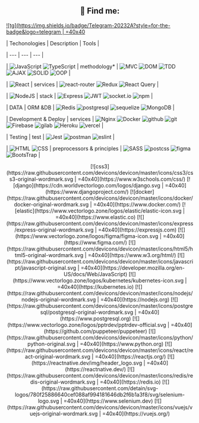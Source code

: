 <h2 align="center">💬 Find me:</h2>

<p align="center">

[![tg](https://img.shields.io/badge/Telegram-20232A?style=for-the-badge&logo=telegram | =40x40](https://t.me/imgusev)

</p>

<p align="center">

| Techonologies | Description | Tools |

| --- | --- | --- |

| ![JavaScript](https://img.shields.io/badge/JavaScript-20232A?style=for-the-badge&logo=javascript) ![TypeScript](https://img.shields.io/badge/TypeScript-20232A?style=for-the-badge&logo=typescript) | methodology\* | ![MVC](https://img.shields.io/badge/mvc-20232A?style=for-the-badge) ![DOM](https://img.shields.io/badge/dom-20232A?style=for-the-badge) ![TDD](https://img.shields.io/badge/tdd-20232A?style=for-the-badge) ![AJAX](https://img.shields.io/badge/ajax-20232A?style=for-the-badge) ![SOLID](https://img.shields.io/badge/solid-20232A?style=for-the-badge) ![OOP](https://img.shields.io/badge/oop-20232A?style=for-the-badge) |

| ![React](https://img.shields.io/badge/React-20232A?style=for-the-badge&logo=react) | services | ![react-router](https://img.shields.io/badge/React_Router-20232A?style=for-the-badge&logo=react-router) ![Redux](https://img.shields.io/badge/Redux-20232A?style=for-the-badge&logo=redux&logoColor=7749BD) ![React Query](https://img.shields.io/badge/ReactQuery-20232A?style=for-the-badge&logo=reactquery) |

| ![NodeJS](https://img.shields.io/badge/node.js-20232A?style=for-the-badge&logo=node.js) | stack | ![Express](https://img.shields.io/badge/express.js-20232A?style=for-the-badge&logo=express) ![JWT](https://img.shields.io/badge/JWT-20232A?style=for-the-badge&logo=jsonwebtokens) ![socket.io](https://img.shields.io/badge/socket.io-20232A?style=for-the-badge&logo=socket.io) ![npm](https://img.shields.io/badge/npm-20232A?style=for-the-badge&logo=npm) |

| DATA | ORM &DB | ![Redis](https://img.shields.io/badge/redis-20232A?style=for-the-badge&logo=redis&logoColor=red) ![postgresql](https://img.shields.io/badge/postgresql-20232A?style=for-the-badge&logo=postgresql) ![sequelize](https://img.shields.io/badge/Sequelize-20232A?style=for-the-badge&logo=Sequelize) ![MongoDB](https://img.shields.io/badge/MongoDB-20232A?style=for-the-badge&logo=mongodb&logoColor=green) |

| Development & Deploy | services | ![Nginx](https://img.shields.io/badge/nginx-20232A?style=for-the-badge&logo=nginx&logoColor=green) ![Docker](https://img.shields.io/badge/docker-20232A?style=for-the-badge&logo=docker&logoColor=blue) ![github](https://img.shields.io/badge/github-20232A?style=for-the-badge&logo=github) ![git](https://img.shields.io/badge/git-20232A?style=for-the-badge&logo=git) ![Firebase](https://img.shields.io/badge/firebase-20232A?style=for-the-badge&logo=firebase) ![gilab](https://img.shields.io/badge/gitlab-20232A?style=for-the-badge&logo=gitlab) ![Heroku](https://img.shields.io/badge/heroku-20232A?style=for-the-badge&logo=heroku&logoColor=purple) ![vercel](https://img.shields.io/badge/vercel-20232A?style=for-the-badge&logo=vercel) |

| Testing | test | ![Jest](https://img.shields.io/badge/-jest-20232A?style=for-the-badge&logo=jest&logoColor=brown) ![postman](https://img.shields.io/badge/postman-20232A?style=for-the-badge&logo=postman) ![eslint](https://img.shields.io/badge/eslint-20232A?style=for-the-badge&logo=eslint&logoColor=7C7CEA) |

| ![HTML](https://img.shields.io/badge/HTML5-20232A?style=for-the-badge&logo=html5) ![CSS](https://img.shields.io/badge/CSS3-20232A?style=for-the-badge&logo=css3&logoColor=369AD6) | preprocessors & principles | ![SASS](https://img.shields.io/badge/Sass-20232A?style=for-the-badge&logo=sass) ![postcss](https://img.shields.io/badge/postcss-20232A?style=for-the-badge&logo=postcss&logoColor=DD3A0A) ![figma](https://img.shields.io/badge/figma-20232A?style=for-the-badge&logo=figma) ![BootsTrap](https://img.shields.io/badge/Bootstrap-20232A?style=for-the-badge&logo=bootstrap) |

[//]: # '<!-- ![JavaScript](https://img.shields.io/badge/JavaScript-20232A?style=for-the-badge&logo=javascript) -->'
[//]: # '<!-- ![TypeScript](https://img.shields.io/badge/TypeScript-20232A?style=for-the-badge&logo=typescript) -->'
[//]: # '<!-- ![React](https://img.shields.io/badge/React-20232A?style=for-the-badge&logo=react) -->'
[//]: # '<!-- ![Redux](https://img.shields.io/badge/Redux-20232A?style=for-the-badge&logo=redux&logoColor=7749BD) -->'
[//]: # '<!-- ![React Query](https://img.shields.io/badge/ReactQuery-20232A?style=for-the-badge&logo=reactquery) -->'
[//]: # '<!-- ![react-router](https://img.shields.io/badge/React_Router-20232A?style=for-the-badge&logo=react-router) -->'
[//]: # '<!-- ![HTML](https://img.shields.io/badge/HTML5-20232A?style=for-the-badge&logo=html5) -->'
[//]: # '<!-- ![CSS](https://img.shields.io/badge/CSS3-20232A?style=for-the-badge&logo=css3&logoColor=369AD6) -->'
[//]: # '<!-- ![SASS](https://img.shields.io/badge/Sass-20232A?style=for-the-badge&logo=sass) -->'
[//]: # '<!-- ![postcss](https://img.shields.io/badge/postcss-20232A?style=for-the-badge&logo=postcss&logoColor=DD3A0A) -->'
[//]: # '<!-- ![figma](https://img.shields.io/badge/figma-20232A?style=for-the-badge&logo=figma) -->'
[//]: # '<!-- ![BootsTrap](https://img.shields.io/badge/Bootstrap-20232A?style=for-the-badge&logo=bootstrap) -->'
[//]: # '<!-- ![NodeJS](https://img.shields.io/badge/node.js-20232A?style=for-the-badge&logo=node.js) -->'
[//]: # '<!-- ![Express](https://img.shields.io/badge/express.js-20232A?style=for-the-badge&logo=express) -->'
[//]: # '<!-- ![socket.io](https://img.shields.io/badge/socket.io-20232A?style=for-the-badge&logo=socket.io) -->'
[//]: # '<!-- ![JWT](https://img.shields.io/badge/JWT-20232A?style=for-the-badge&logo=jsonwebtokens) -->'
[//]: # '<!-- ![vercel](https://img.shields.io/badge/vercel-20232A?style=for-the-badge&logo=vercel) -->'
[//]: # '<!-- ![postgresql](https://img.shields.io/badge/postgresql-20232A?style=for-the-badge&logo=postgresql) -->'
[//]: # '<!-- ![sequelize](https://img.shields.io/badge/Sequelize-20232A?style=for-the-badge&logo=Sequelize) -->'
[//]: # '<!-- ![postman](https://img.shields.io/badge/postman-20232A?style=for-the-badge&logo=postman) -->'
[//]: # '<!-- ![eslint](https://img.shields.io/badge/eslint-20232A?style=for-the-badge&logo=eslint&logoColor=7C7CEA) -->'
[//]: # '<!-- ![git](https://img.shields.io/badge/git-20232A?style=for-the-badge&logo=git) -->'
[//]: # '<!-- ![gilab](https://img.shields.io/badge/gitlab-20232A?style=for-the-badge&logo=gitlab) -->'
[//]: # '<!-- ![github](https://img.shields.io/badge/github-20232A?style=for-the-badge&logo=github) -->'
[//]: # '<!-- ![npm](https://img.shields.io/badge/npm-20232A?style=for-the-badge&logo=npm) -->'

</p>
<p align="center">
[![css3](https://raw.githubusercontent.com/devicons/devicon/master/icons/css3/css3-original-wordmark.svg | =40x40](https://www.w3schools.com/css/) [![django](https://cdn.worldvectorlogo.com/logos/django.svg | =40x40](https://www.djangoproject.com/) [![docker](https://raw.githubusercontent.com/devicons/devicon/master/icons/docker/docker-original-wordmark.svg | =40x40](https://www.docker.com/) [![elastic](https://www.vectorlogo.zone/logos/elastic/elastic-icon.svg | =40x40](https://www.elastic.co) [![](https://raw.githubusercontent.com/devicons/devicon/master/icons/express/express-original-wordmark.svg | =40x40](https://expressjs.com) [![](https://www.vectorlogo.zone/logos/figma/figma-icon.svg | =40x40](https://www.figma.com/) [![](https://raw.githubusercontent.com/devicons/devicon/master/icons/html5/html5-original-wordmark.svg | =40x40](https://www.w3.org/html/) [![](https://raw.githubusercontent.com/devicons/devicon/master/icons/javascript/javascript-original.svg | =40x40](https://developer.mozilla.org/en-US/docs/Web/JavaScript) [![](https://www.vectorlogo.zone/logos/kubernetes/kubernetes-icon.svg | =40x40](https://kubernetes.io) [![](https://raw.githubusercontent.com/devicons/devicon/master/icons/nodejs/nodejs-original-wordmark.svg | =40x40](https://nodejs.org) [![](https://raw.githubusercontent.com/devicons/devicon/master/icons/postgresql/postgresql-original-wordmark.svg | =40x40](https://www.postgresql.org) [![](https://www.vectorlogo.zone/logos/pptrdev/pptrdev-official.svg | =40x40](https://github.com/puppeteer/puppeteer) [![](https://raw.githubusercontent.com/devicons/devicon/master/icons/python/python-original.svg | =40x40](https://www.python.org) [![](https://raw.githubusercontent.com/devicons/devicon/master/icons/react/react-original-wordmark.svg | =40x40](https://reactjs.org/) [![](https://reactnative.dev/img/header_logo.svg | =40x40](https://reactnative.dev/) [![](https://raw.githubusercontent.com/devicons/devicon/master/icons/redis/redis-original-wordmark.svg | =40x40](https://redis.io) [![](https://raw.githubusercontent.com/detain/svg-logos/780f25886640cef088af994181646db2f6b1a3f8/svg/selenium-logo.svg | =40x40](https://www.selenium.dev) [![](https://raw.githubusercontent.com/devicons/devicon/master/icons/vuejs/vuejs-original-wordmark.svg | =40x40](https://vuejs.org/)
</p>
